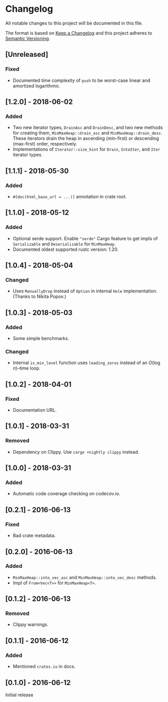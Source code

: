 # Changelog

All notable changes to this project will be documented in this file.

The format is based on [Keep a Changelog] and this project adheres to
[Semantic Versioning].

[Keep a Changelog]: http://keepachangelog.com/en/1.0.0/
[Semantic Versioning]: http://semver.org/spec/v2.0.0.html

## [Unreleased]

### Fixed
- Documented time complexity of `push` to be worst-case linear and amortized 
  logarithmic.

## [1.2.0] - 2018-06-02

### Added
- Two new iterator types, `DrainAsc` and `DrainDesc`, and two new methods
  for creating them, `MinMaxHeap::drain_asc` and `MinMaxHeap::drain_desc`.
  These iterators drain the heap in ascending (min-first) or descending
  (max-first) order, respectively.
- Implementations of `Iterator::size_hint` for `Drain`, `IntoIter`, and 
  `Iter` iterator types.
  
## [1.1.1] - 2018-05-30

### Added
- `#[doc(html_base_url = ...)]` annotation in crate root.

## [1.1.0] - 2018-05-12

### Added
- Optional serde support. Enable `"serde"` Cargo feature to get impls
  of `Serializable` and `Deserializable` for `MinMaxHeap`.
- Documented oldest supported rustc version: 1.20.

## [1.0.4] - 2018-05-04

### Changed
- Uses `ManuallyDrop` instead of `Option` in internal `Hole`
  implementation. (Thanks to Nikita Popov.)
  
## [1.0.3] - 2018-05-03

### Added
- Some simple benchmarks.

### Changed
- Internal `is_min_level` function uses `leading_zeros` instead of an
  *O*(log *n*)–time loop.
  
## [1.0.2] - 2018-04-01

### Fixed
- Documentation URL.

## [1.0.1] - 2018-03-31

### Removed
- Dependency on Clippy. Use `cargo +nightly clippy` instead.

## [1.0.0] - 2018-03-31

### Added
- Automatic code coverage checking on codecov.io.

## [0.2.1] - 2016-06-13

### Fixed
- Bad crate metadata.

## [0.2.0] - 2016-06-13

### Added
- `MinMaxHeap::into_vec_asc` and `MinMaxHeap::into_vec_desc` methods.
- Impl of `From<Vec<T>>` for `MinMaxHeap<T>`.

## [0.1.2] - 2016-06-13

### Removed
- Clippy warnings.

## [0.1.1] - 2016-06-12

### Added
- Mentioned `crates.io` in docs.

## [0.1.0] - 2016-06-12

Initial release

  
